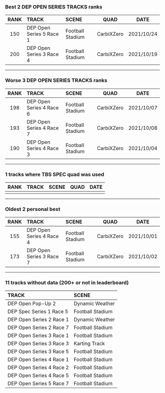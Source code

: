### Best 2 DEP OPEN SERIES TRACKS ranks
|RANK|TRACK|SCENE|QUAD|DATE|
|:---:|:---|:---|:---:|:---:|
|150|DEP Open Series 5 Race 1|Football Stadium|CarbiXZero|2021/10/24|
|200|DEP Open Series 3 Race 4|Football Stadium|CarbiXZero|2021/10/19|
---
### Worse 3 DEP OPEN SERIES TRACKS ranks
|RANK|TRACK|SCENE|QUAD|DATE|
|:---:|:---|:---|:---:|:---:|
|198|DEP Open Series 4 Race 6|Football Stadium|CarbiXZero|2021/10/07|
|193|DEP Open Series 4 Race 7|Football Stadium|CarbiXZero|2021/10/08|
|190|DEP Open Series 4 Race 3|Football Stadium|CarbiXZero|2021/10/04|
---
### 1 tracks where TBS SPEC quad was used
|RANK|TRACK|SCENE|QUAD|DATE|
|:---:|:---|:---|:---:|:---:|
||||||
---
### Oldest 2 personal best
|RANK|TRACK|SCENE|QUAD|DATE|
|:---:|:---|:---|:---:|:---:|
|155|DEP Open Series 4 Race 4|Football Stadium|CarbiXZero|2021/10/01|
|173|DEP Open Series 3 Race 7|Football Stadium|CarbiXZero|2021/10/02|
---
### 11 tracks without data (200+ or not in leaderboard)
|TRACK|SCENE|
|:---|:---|
|DEP Open Pop-Up 2|Dynamic Weather|
|DEP Spec Series 1 Race 5|Football Stadium|
|DEP Open Series 2 Race 1|Dynamic Weather|
|DEP Open Series 2 Race 7|Football Stadium|
|DEP Open Series 3 Race 1|Football Stadium|
|DEP Open Series 3 Race 3|Karting Track|
|DEP Open Series 3 Race 5|Football Stadium|
|DEP Open Series 4 Race 1|Football Stadium|
|DEP Open Series 4 Race 2|Football Stadium|
|DEP Open Series 4 Race 5|Football Stadium|
|DEP Open Series 5 Race 7|Football Stadium|

